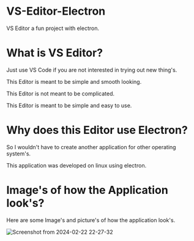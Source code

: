 # VS-Editor-Electron
VS Editor a fun project with electron.


# What is VS Editor?

Just use VS Code if you are not interested in trying out new thing's.

This Editor is meant to be simple and smooth looking.

This Editor is not meant to be complicated.

This Editor is meant to be simple and easy to use.

# Why does this Editor use Electron?

So I wouldn't have to create another application for other operating system's.

This application was developed on linux using electron.

# Image's of how the Application look's?

Here are some Image's and picture's of how the application look's.


![Screenshot from 2024-02-22 22-27-32](https://github.com/VeryChubbyCats/VS-Editor-Electron/assets/159707613/88b288a1-b361-4e9f-9db2-0902b60ead09)
